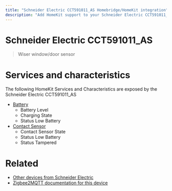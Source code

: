```yaml
---
title: "Schneider Electric CCT591011_AS Homebridge/HomeKit integration"
description: "Add HomeKit support to your Schneider Electric CCT591011_AS, using Homebridge, Zigbee2MQTT and homebridge-z2m."
---
```

<!---
This file has been GENERATED using src/docgen/docgen.ts
DO NOT EDIT THIS FILE MANUALLY!
-->
# Schneider Electric CCT591011_AS
> Wiser window/door sensor


# Services and characteristics
The following HomeKit Services and Characteristics are exposed by
the Schneider Electric CCT591011_AS

* [Battery](../../battery.md)
  * Battery Level
  * Charging State
  * Status Low Battery
* [Contact Sensor](../../sensors.md)
  * Contact Sensor State
  * Status Low Battery
  * Status Tampered


# Related
* [Other devices from Schneider Electric](../index.md#schneider_electric)
* [Zigbee2MQTT documentation for this device](https://www.zigbee2mqtt.io/devices/CCT591011_AS.html)